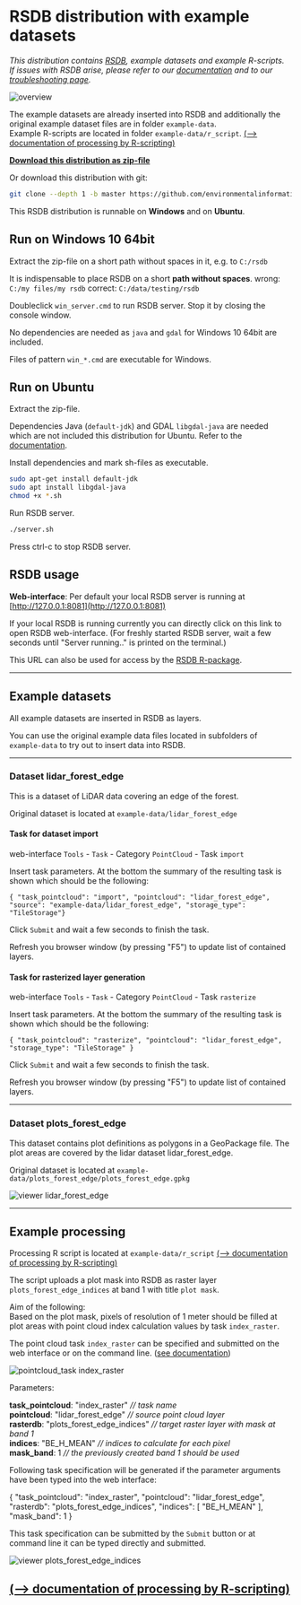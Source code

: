 # RSDB distribution with example datasets

*This distribution contains [RSDB](https://github.com/environmentalinformatics-marburg/rsdb), example datasets and example R-scripts.*  
*If issues with RSDB arise, please refer to our [documentation](https://environmentalinformatics-marburg.github.io/rsdb) and to our [troubleshooting page](https://github.com/environmentalinformatics-marburg/rsdb/wiki/Troubleshooting).*

![overview](images/overview.jpg)

The example datasets are already inserted into RSDB and additionally the original example dataset files are in folder `example-data`.  
Example R-scripts are located in folder `example-data/r_script`. [(--> documentation of processing by R-scripting)](processing.md)

**[Download this distribution as zip-file](https://github.com/environmentalinformatics-marburg/rsdb-data/archive/master.zip)**

Or download this distribution with git:
```bash
git clone --depth 1 -b master https://github.com/environmentalinformatics-marburg/rsdb-data.git
```

This RSDB distribution is runnable on **Windows** and on **Ubuntu**. 

## Run on Windows 10 64bit

Extract the zip-file on a short path without spaces in it, e.g. to `C:/rsdb`

It is indispensable to place RSDB on a short **path without spaces**. wrong: `C:/my files/my rsdb` correct: `C:/data/testing/rsdb` 

Doubleclick `win_server.cmd` to run RSDB server. Stop it by closing the console window.

No dependencies are needed as `java` and `gdal` for Windows 10 64bit are included.

Files of pattern `win_*.cmd` are executable for Windows.

## Run on Ubuntu

Extract the zip-file.

Dependencies Java (`default-jdk`) and GDAL `libgdal-java` are needed which are not included this distribution for Ubuntu. Refer to the [documentation](https://environmentalinformatics-marburg.github.io/rsdb/docs/server_installation).

Install dependencies and mark sh-files as executable.
```bash
sudo apt-get install default-jdk
sudo apt install libgdal-java
chmod +x *.sh
```

Run RSDB server.
```bash
./server.sh
```
Press ctrl-c to stop RSDB server.

## RSDB usage

**Web-interface**: Per default your local RSDB server is running at [http://127.0.0.1:8081](http://127.0.0.1:8081)

If your local RSDB is running currently you can directly click on this link to open RSDB web-interface. (For freshly started RSDB server, wait a few seconds until "Server running.." is printed on the terminal.)

This URL can also be used for access by the [RSDB R-package](https://environmentalinformatics-marburg.github.io/rsdb/docs/r_package_installation).


---
## Example datasets

All example datasets are inserted in RSDB as layers.

You can use the original example data files located in subfolders of `example-data` to try out to insert data into RSDB.

---
### Dataset lidar_forest_edge

This is a dataset of LiDAR data covering an edge of the forest.

Original dataset is located at `example-data/lidar_forest_edge`

#### Task for dataset import

web-interface `Tools` - `Task` - Category `PointCloud` - Task `import`

Insert task parameters. At the bottom the summary of the resulting task is shown which should be the following:

`{ "task_pointcloud": "import", "pointcloud": "lidar_forest_edge", "source": "example-data/lidar_forest_edge", "storage_type": "TileStorage"} `

Click `Submit` and wait a few seconds to finish the task.

Refresh you browser window (by pressing "F5") to update list of contained layers.

#### Task for rasterized layer generation

web-interface `Tools` - `Task` - Category `PointCloud` - Task `rasterize`

Insert task parameters. At the bottom the summary of the resulting task is shown which should be the following:

`{ "task_pointcloud": "rasterize", "pointcloud": "lidar_forest_edge", "storage_type": "TileStorage" }`

Click `Submit` and wait a few seconds to finish the task.

Refresh you browser window (by pressing "F5") to update list of contained layers.

---
### Dataset plots_forest_edge

This dataset contains plot definitions as polygons in a GeoPackage file. The plot areas are covered by the lidar dataset lidar_forest_edge.

Original dataset is located at `example-data/plots_forest_edge/plots_forest_edge.gpkg`

![viewer lidar_forest_edge](images/viewer_lidar_forest_edge.png)

---
## Example processing

Processing R script is located at `example-data/r_script`
[(--> documentation of processing by R-scripting)](processing.md)

The script uploads a plot mask into RSDB as raster layer `plots_forest_edge_indices` at band 1 with title `plot mask`.

Aim of the following:  
Based on the plot mask, pixels of resolution of 1 meter should be filled at plot areas with point cloud index calculation values by task `index_raster`.

The point cloud task `index_raster` can be specified and submitted on the web interface or on the command line. ([see documentation](https://environmentalinformatics-marburg.github.io/rsdb/docs/tasks/))

![pointcloud_task index_raster](images/pointcloud_task_index_raster.png)

Parameters:

**task_pointcloud**: "index_raster" *// task name*  
**pointcloud**: "lidar_forest_edge" *// source point cloud layer*  
**rasterdb**: "plots_forest_edge_indices" *// target raster layer with mask at band 1*  
**indices**: "BE_H_MEAN" *// indices to calculate for each pixel*  
**mask_band**: 1 *// the previously created band 1 should be used*  

Following task specification will be generated if the parameter arguments have been typed into the web interface:

{ "task_pointcloud": "index_raster", "pointcloud": "lidar_forest_edge", "rasterdb": "plots_forest_edge_indices", "indices": [ "BE_H_MEAN" ], "mask_band": 1 }

This task specification can be submitted by the `Submit` button or at command line it can be typed directly and submitted.

![viewer plots_forest_edge_indices](images/viewer_plots_forest_edge_indices.png)


## [(--> documentation of processing by R-scripting)](processing.md)